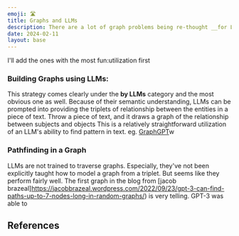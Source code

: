 ```yaml
---
emoji: 🛣️
title: Graphs and LLMs
description: There are a lot of graph problems being re-thought __for LLMs__ and __by LLMs__
date: 2024-02-11
layout: base
---
```


I'll add the ones with the most fun:utilization first

### Building Graphs using LLMs:

This strategy comes clearly under the __by LLMs__ category and the most obvious one as well. Because of their semantic understanding, LLMs can be prompted into providing the triplets of relationship between the entities in a piece of text. Throw a piece of text, and it draws a graph of the relationship between subjects and objects
This is a relatively straightforward utilization of an LLM's ability to find pattern in text.
eg. [GraphGPT](https://news.ycombinator.com/item?id=34605772)w

### Pathfinding in a Graph

LLMs are not trained to traverse graphs. Especially, they've not been explicitly taught how to model a graph from a triplet. But seems like they perform fairly well. The first graph in the blog from [jacob brazeal]https://jacobbrazeal.wordpress.com/2022/09/23/gpt-3-can-find-paths-up-to-7-nodes-long-in-random-graphs/) is very telling.
GPT-3 was able to 

## References

